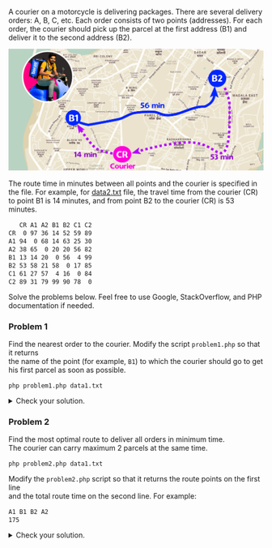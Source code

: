 
A courier on a motorcycle is delivering packages. There are several delivery orders: A, B, C, etc.
Each order consists of two points (addresses). For each order, the courier should pick up the parcel
at the first address (B1) and deliver it to the second address (B2).

![](image.png)

The route time in minutes between all points and the courier is specified in the file.
For example, for [data2.txt](data/data2.txt) file, the travel time from the courier (CR)
to point B1 is 14 minutes, and from point B2 to the courier (CR) is 53 minutes.

```
   CR A1 A2 B1 B2 C1 C2
CR  0 97 36 14 52 59 89
A1 94  0 68 14 63 25 30
A2 38 65  0 20 20 56 82
B1 13 14 20  0 56  4 99
B2 53 58 21 58  0 17 85
C1 61 27 57  4 16  0 84
C2 89 31 79 99 90 78  0
```

Solve the problems below. Feel free to use Google, StackOverflow, and PHP documentation if needed.

### Problem 1
Find the nearest order to the courier. Modify the script `problem1.php` so that it returns<br>
the name of the point (for example, `B1`) to which the courier should go to get his first parcel as soon as possible.

```shell
php problem1.php data1.txt
```

<details>
<summary>Check your solution.</summary>

| Data file     | Command                      | Expected result |
|---------------|------------------------------|-----------------|
| **data1.txt** | `php problem1.php data1.txt` | `A1`            |
| **data2.txt** | `php problem1.php data2.txt` | `B1`            |
| **data3.txt** | `php problem1.php data3.txt` | `C1`            |

</details>

### Problem 2
Find the most optimal route to deliver all orders in minimum time.<br>
The courier can carry maximum 2 parcels at the same time.

```shell
php problem2.php data1.txt
```

Modify the `problem2.php` script so that it returns the route points on the first line<br>
and the total route time on the second line. For example:
```
A1 B1 B2 A2
175
```

<details>
<summary>Check your solution.</summary>

| Data file     | Command                      | Expected result                            |
|---------------|------------------------------|--------------------------------------------|
| **data1.txt** | `php problem2.php data1.txt` | Route: `A1 B1 B2 A2`      <br/>Time: `175` |
| **data2.txt** | `php problem2.php data2.txt` | Route: `B1 C1 B2 A1 C2 A2`<br/>Time: `201` |
| **data3.txt** | `php problem2.php data3.txt` | Route: `C1 C2 A1 A2 B1 B2`<br/>Time: `95`  |

If you wish, optimize the code and test your solution on files with large number of orders:

| Data file     | Command                      | Expected result                                                          |
|---------------|------------------------------|--------------------------------------------------------------------------|
| **huge1.txt** | `php problem2.php huge1.txt` | Route: `F1 F2 D1 E1 E2 D2 C1 B1 C2 A1 B2 A2`            <br/>Time: `314` |
| **huge2.txt** | `php problem2.php huge2.txt` | Route: `C1 B1 C2 G1 B2 E1 G2 F1 E2 F2 D1 H1 H2 A1 A2 D2`<br/>Time: `340` |

</details>
